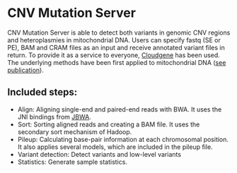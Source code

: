 # CNV Mutation Server

CNV Mutation Server is able to detect both variants in genomic CNV regions and heteroplasmies in mitochondrial DNA. Users can specify fastq (SE or PE), BAM and CRAM files as an input and receive annotated variant files in return. To provide it as a service to everyone, [Cloudgene](http://cloudgene.uibk.ac.at) has been used. The underlying methods have been first applied to mitochondrial DNA ([see publication](http://nar.oxfordjournals.org/content/early/2016/04/15/nar.gkw247.full)).

## Included steps:

* Align: Aligning single-end and paired-end reads with BWA. It uses the JNI bindings from [JBWA](https://github.com/lindenb/jbwa). 
* Sort: Sorting aligned reads and creating a BAM file. It uses the secondary sort mechanism of Hadoop. 
* Pileup: Calculating base-pair information at each chromosomal position. It also applies several models, which are included in the pileup file.
* Variant detection: Detect variants and low-level variants
* Statistics: Generate sample statistics.
